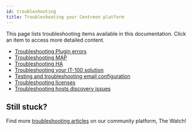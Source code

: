 ```yaml
---
id: troubleshooting
title: Troubleshooting your Centreon platform
---
```


This page lists troubleshooting items available in this documentation. Click an item to access more detailed content.

* [Troubleshooting Plugin errors](/pp/integrations/plugin-packs/getting-started/how-to-guides/troubleshooting-plugins)
* [Troubleshooting MAP](../graph-views/troubleshooter.md)
* [Troubleshooting HA](../administration/centreon-ha/troubleshooting-guide.md)
* [Troubleshooting your IT-100 solution](../getting-started/it100.md#troubleshooting-your-it-100-solution)
* [Testing and troubleshooting email configuration](../administration/postfix.md#testing-and-troubleshooting-email-configuration)
* [Troubleshooting licenses](../administration/licenses.md#troubleshooting-licenses)
* [Troubleshooting hosts discovery issues](../monitoring/discovery/troubleshooting-hosts-discovery.md)

## Still stuck?

Find more [troubleshooting articles](https://thewatch.centreon.com/troubleshooting-41) on our community platform, The Watch!
